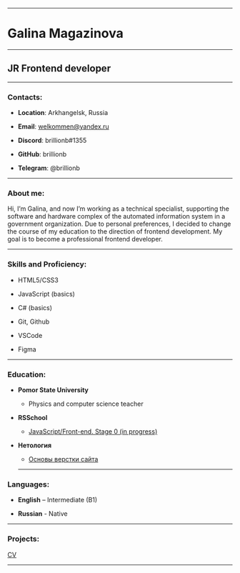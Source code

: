 -----------------
# Galina Magazinova

*********

## JR Frontend developer


*********

### Contacts:
* **Location**: Arkhangelsk, Russia

* **Email**: welkommen@yandex.ru

* **Discord**: brillionb#1355

* **GitHub**: brillionb

* **Telegram**: @brillionb

*********

### About me:
Hi, I’m Galina, and now I’m working as a technical specialist, supporting the software and hardware complex of the  automated information system in a government organization. Due to personal preferences, I decided to change the course of my education to the direction of frontend development. My goal is to become a professional frontend developer.

*********

### Skills and Proficiency:

* HTML5/CSS3

* JavaScript (basics)

* C# (basics)

* Git, Github

* VSCode

* Figma

*********

### Education:
* **Pomor State University**
   * Physics and computer science teacher

* **RSSchool**
    * [JavaScript/Front-end. Stage 0 (in progress)](https://rs.school/js-stage0/)

* **Нетология**
    * [Основы верстки сайта](https://netology.ru/sharing/ff06f1bf3ff22f5b06f7c3ddc1351291)

    **********


### Languages:

* **English** – Intermediate (B1)

* **Russian** - Native

*********

### Projects:

[CV](https://brillionb.github.io/rsschool-cv/cv)

*********